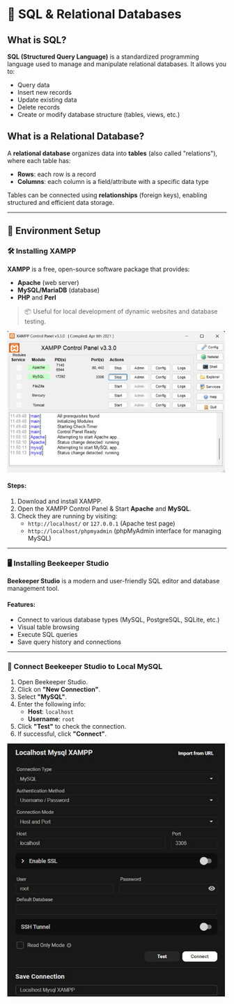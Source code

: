 # 📘 SQL & Relational Databases

## What is SQL?

**SQL (Structured Query Language)** is a standardized programming language used to manage and manipulate relational databases. It allows you to:

- Query data
- Insert new records
- Update existing data
- Delete records
- Create or modify database structure (tables, views, etc.)

## What is a Relational Database?

A **relational database** organizes data into **tables** (also called "relations"), where each table has:

- **Rows**: each row is a record
- **Columns**: each column is a field/attribute with a specific data type

Tables can be connected using **relationships** (foreign keys), enabling structured and efficient data storage.

---

## 🧰 Environment Setup

### 🛠️ Installing XAMPP

**XAMPP** is a free, open-source software package that provides:

- **Apache** (web server)
- **MySQL/MariaDB** (database)
- **PHP** and **Perl**

> 📦 Useful for local development of dynamic websites and database testing.

<img src="../../public/images/notes/xampp.jpg" alt="XAMPP" width="500" />

#### Steps:

1. Download and install XAMPP.
2. Open the XAMPP Control Panel & Start **Apache** and **MySQL**.
3. Check they are running by visiting:
   - `http://localhost/` or `127.0.0.1` (Apache test page)
   - `http://localhost/phpmyadmin` (phpMyAdmin interface for managing MySQL)

---

### 🖥️ Installing Beekeeper Studio

**Beekeeper Studio** is a modern and user-friendly SQL editor and database management tool.

#### Features:

- Connect to various database types (MySQL, PostgreSQL, SQLite, etc.)
- Visual table browsing
- Execute SQL queries
- Save query history and connections

---

### 🔌 Connect Beekeeper Studio to Local MySQL

1. Open Beekeeper Studio.
2. Click on **"New Connection"**.
3. Select **"MySQL"**.
4. Enter the following info:
   - **Host**: `localhost`
   - **Username**: `root`
5. Click **"Test"** to check the connection.
6. If successful, click **"Connect"**.

<img src="../../public/images/notes/beekeeper.jpg" alt="XAMPP" width="500" />

